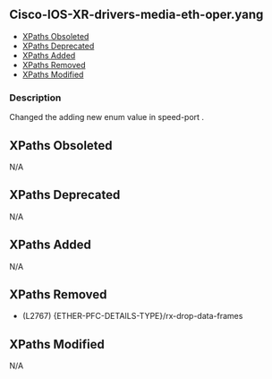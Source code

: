 ## Cisco-IOS-XR-drivers-media-eth-oper.yang

- [XPaths Obsoleted](#xpaths-obsoleted)
- [XPaths Deprecated](#xpaths-deprecated)
- [XPaths Added](#xpaths-added)
- [XPaths Removed](#xpaths-removed)
- [XPaths Modified](#xpaths-modified)

### Description

Changed the adding new enum value in speed-port .

## XPaths Obsoleted

N/A

## XPaths Deprecated

N/A

## XPaths Added

N/A

## XPaths Removed

- (L2767)	{ETHER-PFC-DETAILS-TYPE}/rx-drop-data-frames

## XPaths Modified

N/A

